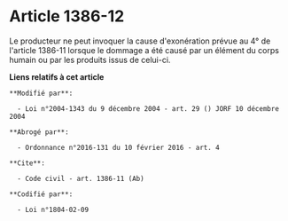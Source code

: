 # Article 1386-12

Le producteur ne peut invoquer la cause d'exonération prévue au 4° de l'article 1386-11 lorsque le dommage a été causé par un
élément du corps humain ou par les produits issus de celui-ci.

**Liens relatifs à cet article**

	**Modifié par**:

	  - Loi n°2004-1343 du 9 décembre 2004 - art. 29 () JORF 10 décembre 2004

	**Abrogé par**:

	  - Ordonnance n°2016-131 du 10 février 2016 - art. 4

	**Cite**:

	  - Code civil - art. 1386-11 (Ab)

	**Codifié par**:

	  - Loi n°1804-02-09
